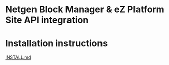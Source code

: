 Netgen Block Manager & eZ Platform Site API integration
=======================================================

# Installation instructions

[INSTALL.md](INSTALL.md)
